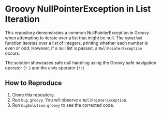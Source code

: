 # Groovy NullPointerException in List Iteration

This repository demonstrates a common NullPointerException in Groovy when attempting to iterate over a list that might be null.  The `myMethod` function iterates over a list of integers, printing whether each number is even or odd. However, if a null list is passed, a `NullPointerException` occurs.

The solution showcases safe null handling using the Groovy safe navigation operator (`?.`) and the elvis operator (`?:`)

## How to Reproduce

1. Clone this repository.
2. Run `bug.groovy`. You will observe a `NullPointerException`.
3. Run `bugSolution.groovy` to see the corrected code.